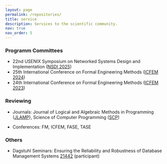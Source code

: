 ```yaml
---
layout: page
permalink: /repositories/
title: service
description: Services to the scientific community.
nav: true
nav_order: 5
---
```


<h3>Programm Committees</h3>

- 22nd USENIX Symposium on Networked Systems Design and Implementation ([NSDI 2025](https://www.usenix.org/conference/nsdi25))
- 25th International Conference on Formal Engineering Methods ([ICFEM 2024](https://icfem2024.info/))
- 24th International Conference on Formal Engineering Methods ([ICFEM 2023](https://formal-analysis.com/icfem/2023/))

<h3>Reviewing</h3>

- Journals: Journal of Logical and Algebraic Methods in Programming ([JLAMP](https://www.sciencedirect.com/journal/journal-of-logical-and-algebraic-methods-in-programming)), Science of Computer Programming ([SCP](https://www.sciencedirect.com/journal/science-of-computer-programming))


- Conferences: FM, ICFEM, FASE, TASE

<h3>Others</h3>

- Dagstuhl Seminars: Ensuring the Reliability and Robustness of Database Management Systems [21442](https://www.dagstuhl.de/en/seminars/seminar-calendar/seminar-details/21442) (participant)

<!--
{% if site.data.repositories.github_users %}

## GitHub users

<div class="repositories d-flex flex-wrap flex-md-row flex-column justify-content-between align-items-center">
  {% for user in site.data.repositories.github_users %}
    {% include repository/repo_user.liquid username=user %}
  {% endfor %}
</div>

---

{% if site.repo_trophies.enabled %}
{% for user in site.data.repositories.github_users %}
{% if site.data.repositories.github_users.size > 1 %}

  <h4>{{ user }}</h4>
  {% endif %}
  <div class="repositories d-flex flex-wrap flex-md-row flex-column justify-content-between align-items-center">
  {% include repository/repo_trophies.liquid username=user %}
  </div>

---

{% endfor %}
{% endif %}
{% endif %}

{% if site.data.repositories.github_repos %}

## GitHub Repositories

<div class="repositories d-flex flex-wrap flex-md-row flex-column justify-content-between align-items-center">
  {% for repo in site.data.repositories.github_repos %}
    {% include repository/repo.liquid repository=repo %}
  {% endfor %}
</div>
{% endif %}
-->